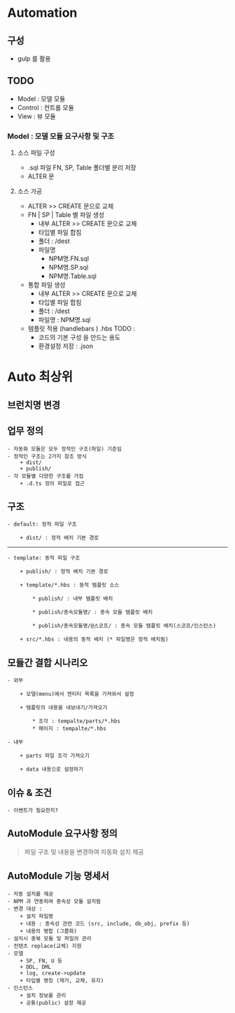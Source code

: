 # Automation

## 구성
- gulp 를 활용


## TODO
- Model : 모델 모듈
- Control : 컨트롤 모듈
- View : 뷰 모듈


  
### Model : 모델 모듈 요구사항 및 구조

1. 소스 파일 구성
    - .sql 파일 FN, SP, Table 폴더별 분리 저장 
    - ALTER 문

2. 소스 가공
    - ALTER >> CREATE 문으로 교체
    - FN | SP | Table 별 파일 생성
        + 내부 ALTER >> CREATE 문으로 교체
        + 타입별 파일 합침
        + 폴더 : /dest
        + 파일명 
            * NPM명.FN.sql
            * NPM명.SP.sql
            * NPM명.Table.sql
    - 통합 파일 생성
        + 내부 ALTER >> CREATE 문으로 교체
        + 타입별 파일 합침 
        + 폴더 : /dest           
        + 파일명 : NPM명.sql
    - 템플릿 적용 (handlebars )  .hbs       TODO :
        + 코드의 기본 구성 을 만드는 용도
        + 환경설정 저장 : .json

# Auto 최상위



## 브런치명 변경

## 업무 정의
    - 자동화 모듈은 모두 정적인 구조(파일) 기준임
    - 정적인 구조는 2가지 참조 방식
        + dist/
        + publish/ 
    - 각 모듈별 다양한 구조를 가짐
        + .d.ts 정의 파일로 접근

## 구조
    - default: 정적 파일 구조

        + dist/ : 정적 배치 기본 경로

------------------------------------------------------------    
    - template: 동적 파일 구조
        
        + publish/ : 정적 배치 기본 경로

        + template/*.hbs : 동적 템플릿 소스
            
            * publish/ : 내부 템플릿 배치
            
            * publish/종속모듈명/ : 종속 모듈 템플릿 배치
            
            * publish/종속모듈명/@스코프/ : 종속 모듈 템플릿 배치(스코프/인스턴스)
            
        + src/*.hbs : 내용의 동적 배치 (* 파일명은 정적 배치됨)

## 모듈간 결합 시나리오

    - 외부
        
        + 모델(menu)에서 엔티티 목록을 가져와서 설정
        
        + 템플릿의 내용을 내보내기/가져오기
            
            * 조각 : tempalte/parts/*.hbs
            * 페이지 : tempalte/*.hbs
    
    - 내부

        + parts 파일 조각 가져오기

        + data 내용으로 설정하기


## 이슈 & 조건
    - 이벤트가 필요한지?

## AutoModule 요구사항 정의

> 파일 구조 및 내용을 변경하여 자동화 설치 제공


## AutoModule 기능 명세서

    - 자동 설치를 제공
    - NPM 과 연동하여 종속성 모듈 설치됨
    - 변경 대상 :
        + 설치 파일명
        + 내용 : 종속성 관련 코드 (src, include, db_obj, prefix 등)
        + 내용의 병합 (그룹화)
    - 설치시 중복 모듈 및 파일의 관리
    - 컨텐츠 replace(교체) 지원
    - 모델
        + SP, FN, U 등
        + DDL, DML
        + log, create->update
        + 타입별 명칭 (제거, 교체, 유지)
    - 인스턴스
        + 설치 정보를 관리
        + 공통(public) 설정 제공
